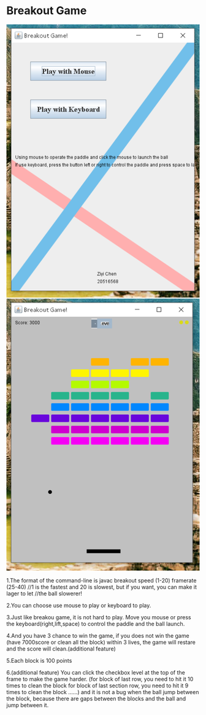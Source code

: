 # Breakout Game


![alt text](https://github.com/OrangeYi/Breakout/raw/master/breakout%20start%20page.png "Welcome Page")
![alt text](https://github.com/OrangeYi/Breakout/raw/master/breakout%20game%20play.png "Game Play")


1.The format of the command-line is 
	javac breakout speed (1-20) framerate (25-40)
	//1 is the fastest and 20 is slowest, but if you want, you can make it lager to let
	//the ball slowerer!

2.You can choose use mouse to play or keyboard to play.

3.Just like breakou game, it is not hard to play. Move you mouse or press the keyboard(right,lift,space) to control the 
  paddle and the ball launch.

4.And you have 3 chance to win the game, if you does not win the game (have 7000score or clean all the block) within 3
  lives, the game will restare and  the score will clean.(additional feature)

5.Each block is 100 points

6.(additional feature) You can click the checkbox level at the top of the frame to
   make the game harder.
   (for block of last row, you need to hit it 10 times to clean the block
    for block of last section row, you need to hit it 9 times to clean the block
    ……)
    and it is not a bug when the ball jump between the block, because there are gaps
    between the blocks and the ball and jump between it.
